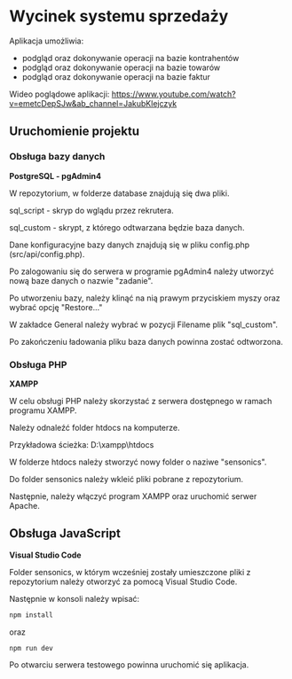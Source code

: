 # Wycinek systemu sprzedaży

Aplikacja umożliwia:

- podgląd oraz dokonywanie operacji na bazie kontrahentów
- podgląd oraz dokonywanie operacji na bazie towarów
- podgląd oraz dokonywanie operacji na bazie faktur

Wideo poglądowe aplikacji: https://www.youtube.com/watch?v=emetcDepSJw&ab_channel=JakubKlejczyk

## Uruchomienie projektu

### Obsługa bazy danych

**PostgreSQL - pgAdmin4**

W repozytorium, w folderze database znajdują się dwa pliki.

sql_script - skryp do wglądu przez rekrutera.

sql_custom - skrypt, z którego odtwarzana będzie baza danych.

Dane konfiguracyjne bazy danych znajdują się w pliku config.php (src/api/config.php).

Po zalogowaniu się do serwera w programie pgAdmin4 należy utworzyć nową baze danych o nazwie "zadanie".

Po utworzeniu bazy, należy klinąć na nią prawym przyciskiem myszy oraz wybrać opcję "Restore..."

W zakładce General należy wybrać w pozycji Filename plik "sql_custom".

Po zakończeniu ładowania pliku baza danych powinna zostać odtworzona.

### Obsługa PHP

**XAMPP**

W celu obsługi PHP należy skorzystać z serwera dostępnego w ramach programu XAMPP.

Należy odnaleźć folder htdocs na komputerze.

Przykładowa ścieżka:
D:\xampp\htdocs

W folderze htdocs należy stworzyć nowy folder o naziwe "sensonics".

Do folder sensonics należy wkleić pliki pobrane z repozytorium.

Następnie, należy włączyć program XAMPP oraz uruchomić serwer Apache.

## Obsługa JavaScript

**Visual Studio Code**

Folder sensonics, w którym wcześniej zostały umieszczone pliki z repozytorium należy otworzyć za pomocą Visual Studio Code.

Następnie w konsoli należy wpisać:

```sh
npm install
```

oraz

```sh
npm run dev
```

Po otwarciu serwera testowego powinna uruchomić się aplikacja.
